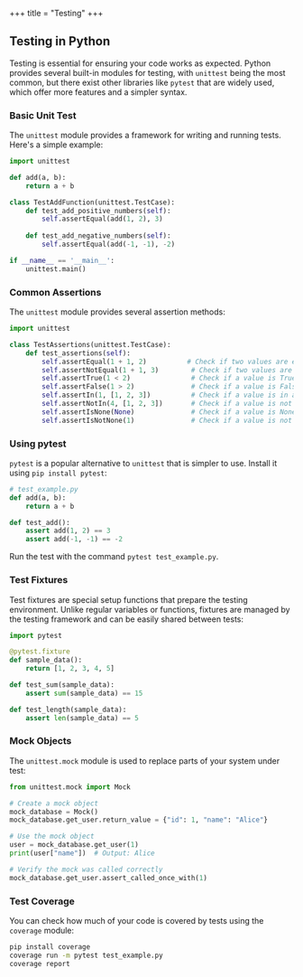+++
title = "Testing"
+++

## Testing in Python

Testing is essential for ensuring your code works as expected. Python provides several built-in modules for testing, with `unittest` being the most common, but there exist other libraries like `pytest` that are widely used, which offer more features and a simpler syntax.

### Basic Unit Test

The `unittest` module provides a framework for writing and running tests. Here's a simple example:

```python
import unittest

def add(a, b):
    return a + b

class TestAddFunction(unittest.TestCase):
    def test_add_positive_numbers(self):
        self.assertEqual(add(1, 2), 3)
    
    def test_add_negative_numbers(self):
        self.assertEqual(add(-1, -1), -2)

if __name__ == '__main__':
    unittest.main()
```

### Common Assertions

The `unittest` module provides several assertion methods:

```python
import unittest

class TestAssertions(unittest.TestCase):
    def test_assertions(self):
        self.assertEqual(1 + 1, 2)          # Check if two values are equal
        self.assertNotEqual(1 + 1, 3)        # Check if two values are not equal
        self.assertTrue(1 < 2)               # Check if a value is True
        self.assertFalse(1 > 2)              # Check if a value is False
        self.assertIn(1, [1, 2, 3])          # Check if a value is in a sequence
        self.assertNotIn(4, [1, 2, 3])       # Check if a value is not in a sequence
        self.assertIsNone(None)              # Check if a value is None
        self.assertIsNotNone(1)              # Check if a value is not None
```

### Using pytest

`pytest` is a popular alternative to `unittest` that is simpler to use. Install it using `pip install pytest`:

```python
# test_example.py
def add(a, b):
    return a + b

def test_add():
    assert add(1, 2) == 3
    assert add(-1, -1) == -2
```

Run the test with the command `pytest test_example.py`.

### Test Fixtures

Test fixtures are special setup functions that prepare the testing environment. Unlike regular variables or functions, fixtures are managed by the testing framework and can be easily shared between tests:

```python
import pytest

@pytest.fixture
def sample_data():
    return [1, 2, 3, 4, 5]

def test_sum(sample_data):
    assert sum(sample_data) == 15

def test_length(sample_data):
    assert len(sample_data) == 5
```

### Mock Objects

The `unittest.mock` module is used to replace parts of your system under test:

```python
from unittest.mock import Mock

# Create a mock object
mock_database = Mock()
mock_database.get_user.return_value = {"id": 1, "name": "Alice"}

# Use the mock object
user = mock_database.get_user(1)
print(user["name"])  # Output: Alice

# Verify the mock was called correctly
mock_database.get_user.assert_called_once_with(1)
```

### Test Coverage

You can check how much of your code is covered by tests using the `coverage` module:

```bash
pip install coverage
coverage run -m pytest test_example.py
coverage report
```
